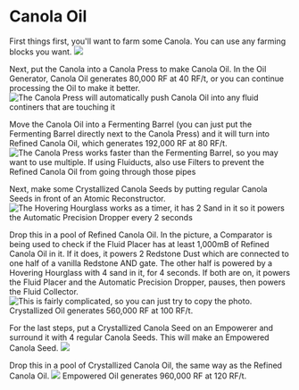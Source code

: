 # Canola Oil

First things first, you'll want to farm some Canola. You can use any farming blocks you want.
![](farming.png)

Next, put the Canola into a Canola Press to make Canola Oil. In the Oil Generator, Canola Oil generates 80,000 RF at 40 RF/t, or you can continue processing the Oil to make it better.
![The Canola Press will automatically push Canola Oil into any fluid continers that are touching it](press.png)

Move the Canola Oil into a Fermenting Barrel (you can just put the Fermenting Barrel directly next to the Canola Press) and it will turn into Refined Canola Oil, which generates 192,000 RF at 80 RF/t.
![The Canola Press works faster than the Fermenting Barrel, so you may want to use multiple. If using Fluiducts, also use Filters to prevent the Refined Canola Oil from going through those pipes](fermenting.png)

Next, make some Crystallized Canola Seeds by putting regular Canola Seeds in front of an Atomic Reconstructor.
![The Hovering Hourglass works as a timer, it has 2 Sand in it so it powers the Automatic Precision Dropper every 2 seconds](crystallized_seed.png)

Drop this in a pool of Refined Canola Oil. In the picture, a Comparator is being used to check if the Fluid Placer has at least 1,000mB of Refined Canola Oil in it. If it does, it powers 2 Redstone Dust which are connected to one half of a vanilla Redstone AND gate. The other half is powered by a Hovering Hourglass with 4 sand in it, for 4 seconds. If both are on, it powers the Fluid Placer and the Automatic Precision Dropper, pauses, then powers the Fluid Collector.
![This is fairly complicated, so you can just try to copy the photo.](crystallized_oil.png)
Crystallized Oil generates 560,000 RF at 100 RF/t.

For the last steps, put a Crystallized Canola Seed on an Empowerer and surround it with 4 regular Canola Seeds. This will make an Empowered Canola Seed.
![](empowerer.png)

Drop this in a pool of Crystallized Canola Oil, the same way as the Refined Canola Oil.
![](empowered_oil.png)
Empowered Oil generates 960,000 RF at 120 RF/t.